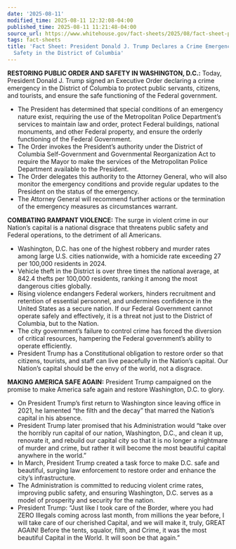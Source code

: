 ```yaml
---
date: '2025-08-11'
modified_time: 2025-08-11 12:32:08-04:00
published_time: 2025-08-11 11:21:48-04:00
source_url: https://www.whitehouse.gov/fact-sheets/2025/08/fact-sheet-president-donald-j-trump-declares-a-crime-emergency-to-restore-safety-in-the-district-of-columbia/
tags: fact-sheets
title: 'Fact Sheet: President Donald J. Trump Declares a Crime Emergency to Restore
  Safety in the District of Columbia'
---
```

 
**RESTORING PUBLIC ORDER AND SAFETY IN WASHINGTON, D.C.:** Today,
President Donald J. Trump signed an Executive Order declaring a crime
emergency in the District of Columbia to protect public servants,
citizens, and tourists, and ensure the safe functioning of the Federal
government.

-   The President has determined that special conditions of an emergency
    nature exist, requiring the use of the Metropolitan Police
    Department’s services to maintain law and order, protect Federal
    buildings, national monuments, and other Federal property, and
    ensure the orderly functioning of the Federal Government.
-   The Order invokes the President’s authority under the District of
    Columbia Self-Government and Governmental Reorganization Act to
    require the Mayor to make the services of the Metropolitan Police
    Department available to the President.
-   The Order delegates this authority to the Attorney General, who will
    also monitor the emergency conditions and provide regular updates to
    the President on the status of the emergency.
-   The Attorney General will recommend further actions or the
    termination of the emergency measures as circumstances warrant.

**COMBATING RAMPANT VIOLENCE:** The surge in violent crime in our
Nation’s capital is a national disgrace that threatens public safety and
Federal operations, to the detriment of all Americans.

-   Washington, D.C. has one of the highest robbery and murder rates
    among large U.S. cities nationwide, with a homicide rate exceeding
    27 per 100,000 residents in 2024.
-   Vehicle theft in the District is over three times the national
    average, at 842.4 thefts per 100,000 residents, ranking it among the
    most dangerous cities globally.
-   Rising violence endangers Federal workers, hinders recruitment and
    retention of essential personnel, and undermines confidence in the
    United States as a secure nation. If our Federal Government cannot
    operate safely and effectively, it is a threat not just to the
    District of Columbia, but to the Nation.
-   The city government’s failure to control crime has forced the
    diversion of critical resources, hampering the Federal government’s
    ability to operate efficiently.
-   President Trump has a Constitutional obligation to restore order so
    that citizens, tourists, and staff can live peacefully in the
    Nation’s capital. Our Nation’s capital should be the envy of the
    world, not a disgrace.

**MAKING AMERICA SAFE AGAIN:** President Trump campaigned on the promise
to make America safe again and restore Washington, D.C. to glory.

-   On President Trump’s first return to Washington since leaving office
    in 2021, he lamented “the filth and the decay” that marred the
    Nation’s capital in his absence.
-   President Trump later promised that his Administration would “take
    over the horribly run capital of our nation, Washington, D.C., and
    clean it up, renovate it, and rebuild our capital city so that it is
    no longer a nightmare of murder and crime, but rather it will become
    the most beautiful capital anywhere in the world.”
-   In March, President Trump created a task force to make D.C. safe and
    beautiful, surging law enforcement to restore order and enhance the
    city’s infrastructure.
-   The Administration is committed to reducing violent crime rates,
    improving public safety, and ensuring Washington, D.C. serves as a
    model of prosperity and security for the nation.
-   President Trump: “Just like I took care of the Border, where you had
    ZERO Illegals coming across last month, from millions the year
    before, I will take care of our cherished Capital, and we will make
    it, truly, GREAT AGAIN! Before the tents, squalor, filth, and Crime,
    it was the most beautiful Capital in the World. It will soon be that
    again.”
